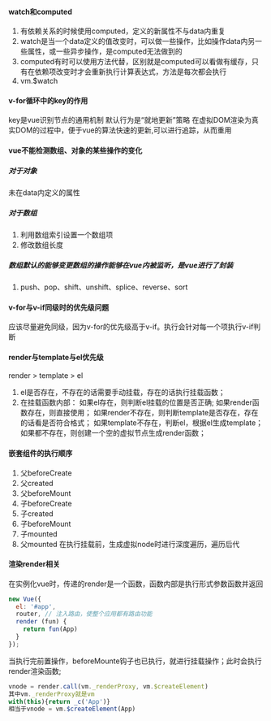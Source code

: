<!--
 * @Author: qianqian.zhao
 * @Date: 2020-06-01 09:28:12
 * @LastEditors: qianqian.zhao
 * @LastEditTime: 2020-06-04 23:30:09
 * @Description: 常见问题
--> 


#### watch和computed
1. 有依赖关系的时候使用computed，定义的新属性不与data内重复
2. watch是当一个data定义的值改变时，可以做一些操作，比如操作data内另一些属性，或一些异步操作，是computed无法做到的
3. computed有时可以使用方法代替，区别就是computed可以看做有缓存，只有在依赖项改变时才会重新执行计算表达式，方法是每次都会执行
4. vm.$watch

#### v-for循环中的key的作用
key是vue识别节点的通用机制
默认行为是“就地更新”策略
在虚拟DOM渲染为真实DOM的过程中，便于vue的算法快速的更新,可以进行追踪，从而重用

#### vue不能检测数组、对象的某些操作的变化
##### 对于对象
  未在data内定义的属性
##### 对于数组
  1. 利用数组索引设置一个数组项
  2. 修改数组长度
##### 数组默认的能够变更数组的操作能够在vue内被监听，是vue进行了封装
  1. push、pop、shift、unshift、splice、reverse、sort

#### v-for与v-if同级时的优先级问题
应该尽量避免同级，因为v-for的优先级高于v-if。执行会针对每一个项执行v-if判断


#### render与template与el优先级
render > template > el

1. el是否存在，不存在的话需要手动挂载，存在的话执行挂载函数；
2. 在挂载函数内部：
如果el存在，则判断el挂载的位置是否正确;
如果render函数存在，则直接使用；
如果render不存在，则判断template是否存在，存在的话看是否符合格式；
如果template不存在，判断el，根据el生成template；
如果都不存在，则创建一个空的虚拟节点生成render函数；

#### 嵌套组件的执行顺序
1. 父beforeCreate
2. 父created
3. 父beforeMount
4. 子beforeCreate
5. 子created
6. 子beforeMount
7. 子mounted
8. 父mounted
在执行挂载前，生成虚拟node时进行深度遍历，遍历后代

#### 渲染render相关
在实例化vue时，传递的render是一个函数，函数内部是执行形式参数函数并返回
```javascript
new Vue({
  el: '#app',
  router, // 注入路由，使整个应用都有路由功能
  render (fun) {
    return fun(App)
  }
});
```
当执行完前置操作，beforeMounte钩子也已执行，就进行挂载操作；此时会执行render渲染函数;
```javascript
vnode = render.call(vm._renderProxy, vm.$createElement)
其中vm._renderProxy就是vm
with(this){return _c('App')}
相当于vnode = vm.$createElement(App)
```


